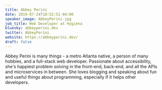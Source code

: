 ```yaml
---
title: Abbey Perini
date: 2019-07-24T18:52:51-04:00
speaker_image: AbbeyPerini.jpg
job_title: Web Developer at Hygiena
bluesky: abbeyperini.dev
twitter: AbbeyPerini
website: https://abbeyperini.dev/
draft: false
---
```


Abbey Perini is many things - a metro Atlanta native, a person of many hobbies, and a full-stack web developer. Passionate about accessibility, she's happiest problem solving in the front-end, back-end, and all the APIs and microservices in between. She loves blogging and speaking about fun and useful things about programming, especially if it helps other developers.
